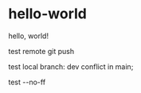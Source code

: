 # hello-world

hello, world!

test remote git push

test local branch: dev conflict in main;

test --no-ff

